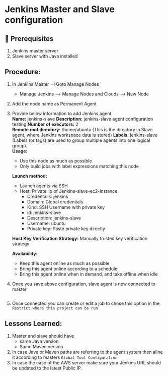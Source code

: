 # Jenkins Master and Slave configuration

## 🧰 Prerequisites
1. Jenkins master server 
2. Slave server with Java installed 

## Procedure: 
1. In Jenkins Master -->Goto Manage Nodes    
   - Manage Jenkins --> Manage Nodes and Clouds --> New Node  

2. Add the node name as Permanent Agent  
   
3. Provide below information to add Jenkins agent  
   **Name:** jenkins-slave 
   **Description:** jenkins-slave agent configuration testing 
   **Number of executors:** 2  
   **Remote root directory:** /home/ubuntu  (This is the directory in Slave agent, where Jenkins workspace data is stored)
   **Labels:** jenkins-slave       (Labels (or tags) are used to group multiple agents into one logical group).  
   **Usage:**  
   - Use this node as much as possible  
   - Only build jobs with label expressions matching this node   
 
   **Launch method:**   
   	  - Launch agents via SSH
   	  - Host: Private_ip of Jenkins-slave-ec2-instance
        - Credentails: jenkins 
        - Domain: Global credentials
        - Kind: SSH Username with private key
        - id: jenkins-slave
        - Description: jenkins-slave
        - Username: ubuntu
        - Private key: Paste private key directly  

   **Host Key Verification Strategy:**  Manually trusted key verification strategy
  
   **Availability:**  
   	- Keep this agent online as much as possible  
   	- Bring this agent online according to a schedule  
   	- Bring this agent online when in demand, and take offline when idle  

4. Once you save above configuration, slave agent is now connected to master
   ```
5. Once connected you can create or edit a job to chose this option in the `Restrict where this project can be run`


## Lessons Learned:   
  1. Master and slave should have  
     - same Java version  
     - Same Maven version   
  1. In case Jave or Maven paths are referring to the agent system then aline it according to masters `Global Tool Configuration`  
  1. In case the case of the AWS server make sure your Jenkins URL should be updated to the latest Public IP.   
  
 
  

